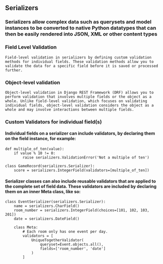 ## Serializers

### Serializers allow complex data such as querysets and model instances to be converted to native Python datatypes that can then be easily rendered into JSON, XML or other content types

### Field Level Validation
`Field-level validation in serializers by defining custom validation methods for individual fields. These validation methods allow you to validate the data for a specific field before it is saved or processed further.`

### Object-level validation
`Object-level validation in Django REST Framework (DRF) allows you to perform validation that involves multiple fields or the object as a whole. Unlike field-level validation, which focuses on validating individual fields, object-level validation considers the object as a whole and may involve interactions between multiple fields.`

### Custom Validators for individual field(s)
#### Individual fields on a serializer can include validators, by declaring them on the field instance, for example:

```
def multiple_of_ten(value):
    if value % 10 != 0:
        raise serializers.ValidationError('Not a multiple of ten')

class GameRecord(serializers.Serializer):
    score = serializers.IntegerField(validators=[multiple_of_ten])
```

#### Serializer classes can also include reusable validators that are applied to the complete set of field data. These validators are included by declaring them on an inner Meta class, like so:

```
class EventSerializer(serializers.Serializer):
    name = serializers.CharField()
    room_number = serializers.IntegerField(choices=[101, 102, 103, 201])
    date = serializers.DateField()

    class Meta:
        # Each room only has one event per day.
        validators = [
            UniqueTogetherValidator(
                queryset=Event.objects.all(),
                fields=['room_number', 'date']
            )
        ]
```